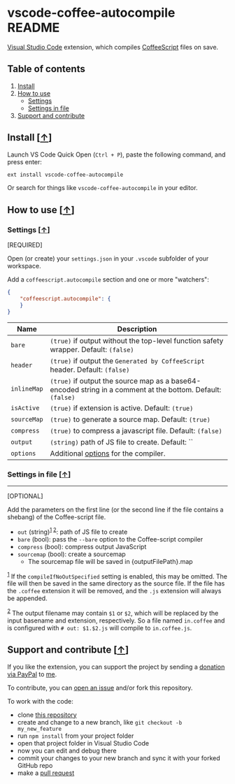 # vscode-coffee-autocompile README

[Visual Studio Code](https://code.visualstudio.com) extension, which compiles [CoffeeScript](https://coffeescript.org/) files on save.

## Table of contents

1. [Install](#install-)
2. [How to use](#how-to-use-)
   * [Settings](#settings-)
   * [Settings in file](#settings-in-file-)
3. [Support and contribute](#support-and-contribute-)

## Install [[&uarr;](#table-of-contents)]

Launch VS Code Quick Open (`Ctrl + P`), paste the following command, and press enter:

```bash
ext install vscode-coffee-autocompile
```

Or search for things like `vscode-coffee-autocompile` in your editor.

## How to use [[&uarr;](#table-of-contents)]

### Settings [[&uarr;](#how-to-use-)]
[REQUIRED]

Open (or create) your `settings.json` in your `.vscode` subfolder of your workspace.

Add a `coffeescript.autocompile` section and one or more "watchers":

```json
{
    "coffeescript.autocompile": {
    }
}
```

| Name | Description |
| ---- | --------- |
| `bare` | `(true)` if output without the top-level function safety wrapper. Default: `(false)` |
| `header` | `(true)` if output the `Generated by CoffeeScript` header. Default: `(false)` |
| `inlineMap` | `(true)` if output the source map as a base64-encoded string in a comment at the bottom. Default: `(false)` |
| `isActive` | `(true)` if extension is active. Default: `(true)` |
| `sourceMap` | `(true)` to generate a source map. Default: `(true)` |
| `compress` | `(true)` to compress a javascript file. Default: `(false)` |
| `output` | `(string)` path of JS file to create. Default: `` |
| `options` | Additional [options](https://coffeescript.org/#nodejs-usage) for the compiler. |


### Settings in file [[&uarr;](#how-to-use-)]
---
[OPTIONAL]

Add the parameters on the first line (or the second line if the file contains a shebang) of the Coffee-script file.

* `out` (string)<sup><a id="ref-1" href="#note-1">1</a> <a id="ref-2" href="#note-2">2</a></sup>: path of JS file to create
* `bare` (bool): pass the `--bare` option to the Coffee-script compiler
* `compress` (bool): compress output JavaScript
* `sourcemap` (bool): create a sourcemap
  * The sourcemap file will be saved in {outputFilePath}.map

<sup><a id="note-1" href="#ref-1">1</a></sup> If the `compileIfNoOutSpecified` setting is enabled, this may be omitted. The file will then be saved in the same directory as the source file. If the file has the `.coffee` extension it will be removed, and the `.js` extension will always be appended.

<sup><a id="note-2" href="#ref-2">2</a></sup> The output filename may contain `$1` or `$2`, which will be replaced by the input basename and extension, respectively. So a file named `in.coffee` and is configured with `# out: $1.$2.js` will compile to `in.coffee.js`.

## Support and contribute [[&uarr;](#table-of-contents)]

If you like the extension, you can support the project by sending a [donation via PayPal](https://paypal.me/satiromarra) to [me](https://github.com/satiromarra).

To contribute, you can [open an issue](https://github.com/satiromarra/vscode-coffee-autocompile/issues) and/or fork this repository.

To work with the code:

* clone [this repository](https://github.com/satiromarra/vscode-coffee-autocompile)
* create and change to a new branch, like `git checkout -b my_new_feature`
* run `npm install` from your project folder
* open that project folder in Visual Studio Code
* now you can edit and debug there
* commit your changes to your new branch and sync it with your forked GitHub repo
* make a [pull request](https://github.com/satiromarra/vscode-coffee-autocompile/pulls)
